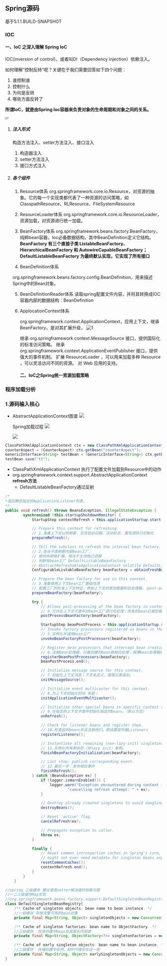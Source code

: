 ## Spring源码

基于5.1.1.BUILD-SNAPSHOT

### IOC

####  一、IoC 之深入理解 Spring IoC

IOC(inversion of control)，或者叫DI（Dependency injection）依赖注入。

如何理解“控制反转”呢？关键在于我们需要回答如下四个问题：

1. 谁控制谁
2. 控制什么
3. 为何是反转
4. 哪些方面反转了

**所谓IoC，就是由Spring Ioc容器来负责对象的生命周期和对象之间的关系。**



<img src="..\截图\IOC.png" alt="1" style="zoom: 50%;" />

1. ##### 注入形式

   构造方法注入、setter方法注入、接口注入

   1. 构造器注入
   2. setter方法注入
   3. 接口方式注入

2. ##### 各个组件

   1. Resource体系
      org.springframework.core.io.Resource，对资源的抽象。它的每一个实现类都代表了一种资源的访问策略，如ClasspathResource、RLResource、FileSystemResource

   2. ResourceLoader体系
       org.springframework.core.io.ResourceLoader，资源加载，对资源进行统一加载。

   3. BeanFactory体系
      org.springframework.beans.factory.BeanFactory，纯粹bean容器，Ioc必备数据结构，其中BeanDefinition定义它结构。
      **BeanFactory 有三个直接子类 ListableBeanFactory、HierarchicalBeanFactory 和 AutowireCapableBeanFactory；**
      **DefaultListableBeanFactory 为最终默认实现，它实现了所有接口**

   4.  BeanDefinition体系

      org.springframework.beans.factory.config.BeanDefinition，用来描述Spring中的Bean对象。

   5.  BeanDefinitionReader体系
      读取spring配置文件内容，并将其转换成IOC容器内部的数据结构：BeanDefinition

   6. ApplocationContext体系

      org.springframework.context.ApplicationContext，应用上下文，继承BeanFactory，是对其扩展升级，
      ![1](..\截图\ApplicationContext.png)

      继承 org.springframework.context.MessageSource 接口，提供国际化的标准访问策略。
      继承 org.springframework.context.ApplicationEventPublisher 接口，提供强大的事件机制。
      扩展 ResourceLoader ，可以用来加载多种 Resource ，可以灵活访问不同的资源。
      对 Web 应用的支持。

      #### 二、IoC之Spring统一资源加载策略





### 程序加载分析

### 1.源码输入核心

- AbstractApplicationContext图谱
  ![](..\截图\ApplicationContext.png)

  Spring加载过程
  <img src="..\截图\Spring加载工程2.jpg"  />

  <img src="..\截图\Spring加载工程.jpg"  />

```java
ClassPathXmlApplicationContext ctx = new ClassPathXmlApplicationContext("GenericParameterMatchingTests-context.xml");
counterAspect = (CounterAspect) ctx.getBean("counterAspect");
GenericInterface<String> testBean = (GenericInterface<String>) ctx.getBean("testBean");
testBean.save("tt");
```

- ClassPathXmlApplicationContext 执行了配置文件加载到Resource中的动作
- org.springframework.context.support.AbstractApplicationContext
      **refresh方法**    
  - DefaultListableBeanFactory通过反射

```java
/*
*返回静态指定的ApplicationListener列表。
*/
public void refresh() throws BeansException, IllegalStateException {
		synchronized (this.startupShutdownMonitor) {
			StartupStep contextRefresh = this.applicationStartup.start("spring.context.refresh");

			// Prepare this context for refreshing.
            // 1.准备上下文以供刷新，包含启动日期、活动标志、属性源执行初始化
			prepareRefresh();

			// Tell the subclass to refresh the internal bean factory.
			// 2.告诉子类刷新内部bean工厂，
            // 提供外部做扩展，相当于主流程过滤器
            // 判断有bean工厂 DefaultListableBeanFactory
            // AbstractRefreshableApplicationContext volatile DefaultListableBeanFactory beanFactory;
			ConfigurableListableBeanFactory beanFactory = obtainFreshBeanFactory();

			// Prepare the bean factory for use in this context.
            // 3.准备使用上下文bean工厂基础信息
            // 配置工厂的标准上下文特征，例如上下文的类加载器和后处理器。（post-processors）
			prepareBeanFactory(beanFactory);

			try {
				// Allows post-processing of the bean factory in context subclasses.
                // 4.允许在上下文子类中对bean工厂进行后处理；所有的bean已被加载，但未初始化
				postProcessBeanFactory(beanFactory);

				StartupStep beanPostProcess = this.applicationStartup.start("spring.context.beans.post-process");
				// Invoke factory processors registered as beans in the context.
                // 5.实例化并调用bean工厂
				invokeBeanFactoryPostProcessors(beanFactory);

				// Register bean processors that intercept bean creation.
                // 6.注册bean处理器，拦截创建的bean做相应处理；保障bean处理器的顺序。（ArrayList,Comparator保障顺序）
				registerBeanPostProcessors(beanFactory);
				beanPostProcess.end();

				// Initialize message source for this context.
                // 7.初始化上下文消息；下文未定义，使用父类级别。
				initMessageSource();

				// Initialize event multicaster for this context.
                // 8.为上下文初始化时间 多星；
				initApplicationEventMulticaster();

				// Initialize other special beans in specific context subclasses.
                // 9.在指定的上下文子类中初始化指定的beans，（默认为空）
				onRefresh();

				// Check for listener beans and register them.
                // 10.检查监听beans并且注册他们。即设置监听器Listeners
				registerListeners();

				// Instantiate all remaining (non-lazy-init) singletons.
                // 11.实例化所有剩余的（非lazy init）单例。
				finishBeanFactoryInitialization(beanFactory);

				// Last step: publish corresponding event.
                // 12.最后一步：发布相应事件
				finishRefresh();
			} catch (BeansException ex) {
				if (logger.isWarnEnabled()) {
					logger.warn("Exception encountered during context initialization - " +
							"cancelling refresh attempt: " + ex);
				}

				// Destroy already created singletons to avoid dangling resources.
				destroyBeans();

				// Reset 'active' flag.
				cancelRefresh(ex);

				// Propagate exception to caller.
				throw ex;
			}

			finally {
				// Reset common introspection caches in Spring's core, since we
				// might not ever need metadata for singleton beans anymore...
				resetCommonCaches();
				contextRefresh.end();
			}
		}
	}
```

```java
//spring 三级缓存 建议使用setter解决循环依赖问题 
//一二三级缓存Map实现 
//org.springframework.beans.factory.support.DefaultSingletonBeanRegistry 存放三个依赖位置
class DefaultSingletonBeanRegistry{
    /** Cache of singleton objects: bean name to bean instance. */
    //一级缓存 存放完整可用的bean对象
	private final Map<String, Object> singletonObjects = new ConcurrentHashMap<>(256);

	/** Cache of singleton factories: bean name to ObjectFactory. */
    //三级缓存  存放创建中bean及其匿名内部类
	private final Map<String, ObjectFactory<?>> singletonFactories = new HashMap<>(16);

	/** Cache of early singleton objects: bean name to bean instance. */
    //二级缓存  存储创建中实例，AOP代理也在这一层
	private final Map<String, Object> earlySingletonObjects = new ConcurrentHashMap<>(16);
}
    
```

